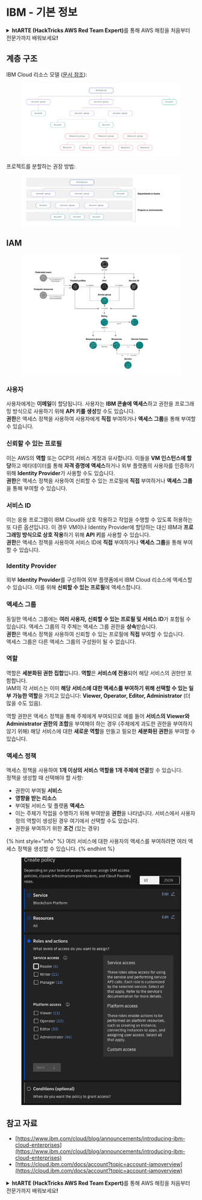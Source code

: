 # IBM - 기본 정보

<details>

<summary><strong>htARTE (HackTricks AWS Red Team Expert)</strong>를 통해 AWS 해킹을 처음부터 전문가까지 배워보세요<strong>!</strong></summary>

HackTricks를 지원하는 다른 방법:

* **회사를 HackTricks에서 광고하거나 HackTricks를 PDF로 다운로드**하려면 [**SUBSCRIPTION PLANS**](https://github.com/sponsors/carlospolop)를 확인하세요!
* [**공식 PEASS & HackTricks 스웨그**](https://peass.creator-spring.com)를 얻으세요.
* 독점적인 [**NFT**](https://opensea.io/collection/the-peass-family) 컬렉션인 [**The PEASS Family**](https://opensea.io/collection/the-peass-family)를 발견하세요.
* 💬 [**Discord 그룹**](https://discord.gg/hRep4RUj7f) 또는 [**텔레그램 그룹**](https://t.me/peass)에 **참여**하거나 **Twitter** 🐦 [**@carlospolopm**](https://twitter.com/carlospolopm)을 **팔로우**하세요.
* **HackTricks**와 **HackTricks Cloud** github 저장소에 **PR을 제출**하여 해킹 기교를 공유하세요.

</details>

## 계층 구조

IBM Cloud 리소스 모델 ([문서 참조](https://www.ibm.com/blog/announcement/introducing-ibm-cloud-enterprises/)):

<figure><img src="../../.gitbook/assets/image (17) (2).png" alt=""><figcaption></figcaption></figure>

프로젝트를 분할하는 권장 방법:

<figure><img src="../../.gitbook/assets/image (14) (2).png" alt=""><figcaption></figcaption></figure>

## IAM

<figure><img src="../../.gitbook/assets/image (5) (3).png" alt=""><figcaption></figcaption></figure>

### 사용자

사용자에게는 **이메일**이 할당됩니다. 사용자는 **IBM 콘솔에 액세스**하고 권한을 프로그래밍 방식으로 사용하기 위해 **API 키를 생성**할 수도 있습니다.\
**권한**은 액세스 정책을 사용하여 사용자에게 **직접** 부여하거나 **액세스 그룹**을 통해 부여할 수 있습니다.

### 신뢰할 수 있는 프로필

이는 AWS의 **역할** 또는 GCP의 서비스 계정과 유사합니다. 이들을 **VM 인스턴스에 할당**하고 메타데이터를 통해 **자격 증명에 액세스**하거나 외부 플랫폼의 사용자를 인증하기 위해 **Identity Provider**가 사용할 수도 있습니다.\
**권한**은 액세스 정책을 사용하여 신뢰할 수 있는 프로필에 **직접** 부여하거나 **액세스 그룹**을 통해 부여할 수 있습니다.

### 서비스 ID

이는 응용 프로그램이 IBM Cloud와 상호 작용하고 작업을 수행할 수 있도록 허용하는 또 다른 옵션입니다. 이 경우 VM이나 Identity Provider에 할당하는 대신 IBM과 **프로그래밍 방식으로 상호 작용**하기 위해 **API 키**를 사용할 수 있습니다.\
**권한**은 액세스 정책을 사용하여 서비스 ID에 **직접** 부여하거나 **액세스 그룹**을 통해 부여할 수 있습니다.

### Identity Provider

외부 **Identity Provider**를 구성하여 외부 플랫폼에서 IBM Cloud 리소스에 액세스할 수 있습니다. 이를 위해 **신뢰할 수 있는 프로필**에 액세스합니다.

### 액세스 그룹

동일한 액세스 그룹에는 **여러 사용자, 신뢰할 수 있는 프로필 및 서비스 ID**가 포함될 수 있습니다. 액세스 그룹의 각 주체는 액세스 그룹 권한을 **상속**받습니다.\
**권한**은 액세스 정책을 사용하여 신뢰할 수 있는 프로필에 **직접** 부여할 수 있습니다.\
액세스 그룹은 다른 액세스 그룹의 구성원이 될 수 없습니다.

### 역할

역할은 **세분화된 권한 집합**입니다. **역할**은 **서비스에 전용**되어 해당 서비스의 권한만 포함합니다.\
IAM의 각 서비스는 이미 **해당 서비스에 대한 액세스를 부여하기 위해 선택할 수 있는 일부 가능한 역할**을 가지고 있습니다: **Viewer, Operator, Editor, Administrator** (더 많을 수도 있음).

역할 권한은 액세스 정책을 통해 주체에게 부여되므로 예를 들어 **서비스의 Viewer와 Administrator 권한의 조합**을 부여해야 하는 경우 (주체에게 과도한 권한을 부여하지 않기 위해) 해당 서비스에 대한 **새로운 역할**을 만들고 필요한 **세분화된 권한**을 부여할 수 있습니다.

### 액세스 정책

액세스 정책을 사용하여 **1개 이상의 서비스 역할을 1개 주체에 연결**할 수 있습니다.\
정책을 생성할 때 선택해야 할 사항:

* 권한이 부여될 **서비스**
* **영향을 받는 리소스**
* 부여될 서비스 및 플랫폼 **액세스**
* 이는 주체가 작업을 수행하기 위해 부여받을 **권한**을 나타냅니다. 서비스에서 사용자 정의 역할이 생성된 경우 여기에서 선택할 수도 있습니다.
* 권한을 부여하기 위한 **조건** (있는 경우)

{% hint style="info" %}
여러 서비스에 대한 사용자의 액세스를 부여하려면 여러 액세스 정책을 생성할 수 있습니다.
{% endhint %}

<figure><img src="../../.gitbook/assets/image (6) (3).png" alt=""><figcaption></figcaption></figure>

## 참고 자료

* [https://www.ibm.com/cloud/blog/announcements/introducing-ibm-cloud-enterprises](https://www.ibm.com/cloud/blog/announcements/introducing-ibm-cloud-enterprises)
* [https://cloud.ibm.com/docs/account?topic=account-iamoverview](https://cloud.ibm.com/docs/account?topic=account-iamoverview)

<details>

<summary><strong>htARTE (HackTricks AWS Red Team Expert)</strong>를 통해 AWS 해킹을 처음부터 전문가까지 배워보세요<strong>!</strong></summary>

HackTricks를 지원하는 다른 방법:

* **회사를 HackTricks에서 광고하거나 HackTricks를 PDF로 다운로드**하려면 [**SUBSCRIPTION PLANS**](https://github.com/sponsors/carlospolop)를 확인하세요!
* [**공식 PEASS & HackTricks 스웨그**](https://peass.creator-spring.com)를 얻으세요.
* 독점적인 [**NFT**](https://opensea.io/collection/the-peass-family) 컬렉션인 [**The PEASS Family**](https://opensea.io/collection/the-peass-family)를 발견하세요.
* 💬 [**Discord 그룹**](https://discord.gg/hRep4RUj7f) 또는 [**텔레그램 그룹**](https://t.me/peass)에 **참여**하거나 **Twitter** 🐦 [**@carlospolopm**](https://twitter.com/carlospolopm)을 **팔로우**하세요.
* **HackTricks**와 **HackTricks Cloud** github 저장소에 **PR을 제출**하여 해킹 기교를 공유하세요.

</details>
